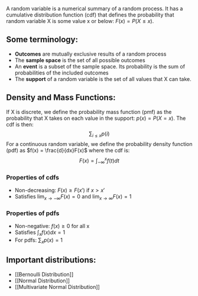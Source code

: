 A random variable is a numerical summary of a random process. It has a cumulative distribution function (cdf) that defines the probability that random variable X is some value x or below: $F(x)=P(X \leq x)$.
## Some terminology:
- **Outcomes** are mutually exclusive results of a random process
- The **sample space** is the set of all possible outcomes
- An **event** is a subset of the sample space. Its probability is the sum of probabilities of the included outcomes
- The **support** of a random variable is the set of all values that X can take.

## Density and Mass Functions:

If X is discrete, we define the probability mass function (pmf) as the probability that X takes on each value in the support: $p(x) = P(X = x)$. The cdf is then: 
$$\sum_{i \leq x}p(i)$$
For a continuous random variable, we define the probability density function (pdf) as $f(x) = \frac{d}{dx}F(x)$ where the cdf is:
$$F(x)=\int_{-\infty}^xf(t)dt$$
### Properties of cdfs
- Non-decreasing: $F(x) \geq F(x')$ if $x > x'$
- Satisfies $\lim_{x \rightarrow -\infty}F(x) = 0$ and $\lim_{x \rightarrow \infty}F(x) = 1$
### Properties of pdfs
- Non-negative: $f(x) \geq 0$ for all x
- Satisfies $\int_x f(x)dx = 1$
- For pdfs: $\sum_x p(x)=1$

## Important distributions:
- [[Bernoulli Distribution]]
- [[Normal Distribution]]
- [[Multivariate Normal Distribution]]